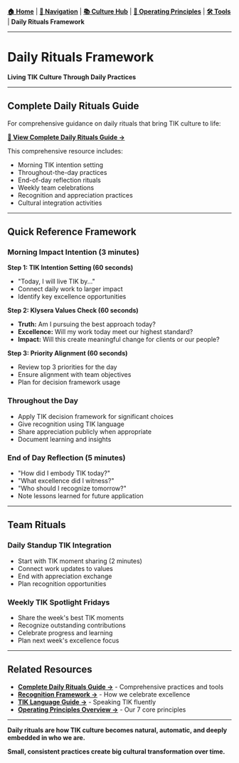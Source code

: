 **[🏠 Home](../../README.md)** | **[🧭 Navigation](../../README.md)** | **[📚 Culture Hub](../../Culture-Hub.md)** | **[🔧 Operating Principles](../Overview.md)** | **[🛠️ Tools](./Quick-Reference-Cards.md)** | **Daily Rituals Framework**

---

# Daily Rituals Framework

**Living TIK Culture Through Daily Practices**

---

## Complete Daily Rituals Guide

For comprehensive guidance on daily rituals that bring TIK culture to life:

**[📖 View Complete Daily Rituals Guide →](../../Recognition-Rituals/Daily-Rituals.md)**

This comprehensive resource includes:
- Morning TIK intention setting
- Throughout-the-day practices
- End-of-day reflection rituals
- Weekly team celebrations
- Recognition and appreciation practices
- Cultural integration activities

---

## Quick Reference Framework

### Morning Impact Intention (3 minutes)

**Step 1: TIK Intention Setting (60 seconds)**
- "Today, I will live TIK by..."
- Connect daily work to larger impact
- Identify key excellence opportunities

**Step 2: Klysera Values Check (60 seconds)**
- **Truth:** Am I pursuing the best approach today?
- **Excellence:** Will my work today meet our highest standard?
- **Impact:** Will this create meaningful change for clients or our people?

**Step 3: Priority Alignment (60 seconds)**
- Review top 3 priorities for the day
- Ensure alignment with team objectives
- Plan for decision framework usage

### Throughout the Day
- Apply TIK decision framework for significant choices
- Give recognition using TIK language
- Share appreciation publicly when appropriate
- Document learning and insights

### End of Day Reflection (5 minutes)
- "How did I embody TIK today?"
- "What excellence did I witness?"
- "Who should I recognize tomorrow?"
- Note lessons learned for future application

---

## Team Rituals

### Daily Standup TIK Integration
- Start with TIK moment sharing (2 minutes)
- Connect work updates to values
- End with appreciation exchange
- Plan recognition opportunities

### Weekly TIK Spotlight Fridays
- Share the week's best TIK moments
- Recognize outstanding contributions
- Celebrate progress and learning
- Plan next week's excellence focus

---

## Related Resources

- **[Complete Daily Rituals Guide →](../../Recognition-Rituals/Daily-Rituals.md)** - Comprehensive practices and tools
- **[Recognition Framework →](../../Recognition-Rituals/Recognition-Framework.md)** - How we celebrate excellence
- **[TIK Language Guide →](./TIK-Language-Guide.md)** - Speaking TIK fluently
- **[Operating Principles Overview →](../Overview.md)** - Our 7 core principles

---

**Daily rituals are how TIK culture becomes natural, automatic, and deeply embedded in who we are.**

**Small, consistent practices create big cultural transformation over time.**